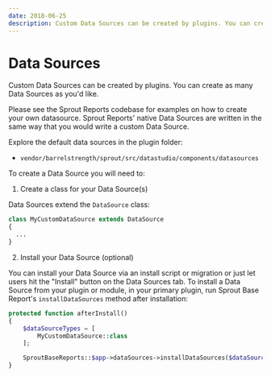 ```yaml
---
date: 2018-06-25
description: Custom Data Sources can be created by plugins. You can create as many Data Sources as you'd like.
---
```


# Data Sources

Custom Data Sources can be created by plugins. You can create as many Data Sources as you'd like.

Please see the Sprout Reports codebase for examples on how to create your own datasource. Sprout Reports' native Data Sources are written in the same way that you would write a custom Data Source.

Explore the default data sources in the plugin folder:

- `vendor/barrelstrength/sprout/src/datastudio/components/datasources`

To create a Data Source you will need to:

1) Create a class for your Data Source(s)

Data Sources extend the `DataSource` class:

``` php
class MyCustomDataSource extends DataSource
{
  ...
}
```

2. Install your Data Source (optional)

You can install your Data Source via an install script or migration or just let users hit the "Install" button on the Data Sources tab. To install a Data Source from your plugin or module, in your primary plugin, run Sprout Base Report's `installDataSources` method after installation:

``` php
protected function afterInstall()
{
    $dataSourceTypes = [
        MyCustomDataSource::class
    ];

    SproutBaseReports::$app->dataSources->installDataSources($dataSourceTypes);
}
```
